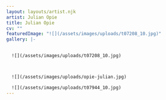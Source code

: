 ```yaml
---
layout: layouts/artist.njk
artist: Julian Opie
title: Julian Opie
cv: ""
featuredImage: "![](/assets/images/uploads/t07208_10.jpg)"
gallery: |-
  

  ![](/assets/images/uploads/t07208_10.jpg)



  ![](/assets/images/uploads/opie-julian.jpg)

  ![](/assets/images/uploads/t07944_10.jpg)
---
```

